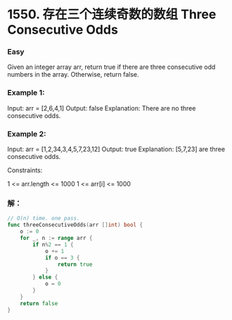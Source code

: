 # 1550. 存在三个连续奇数的数组 Three Consecutive Odds

### Easy

Given an integer array arr, return true if there are three consecutive odd numbers in the array. Otherwise, return false.

### Example 1:

Input: arr = [2,6,4,1]
Output: false
Explanation: There are no three consecutive odds.

### Example 2:

Input: arr = [1,2,34,3,4,5,7,23,12]
Output: true
Explanation: [5,7,23] are three consecutive odds.

Constraints:

1 <= arr.length <= 1000
1 <= arr[i] <= 1000

### 解：

```go
// O(n) time. one pass.
func threeConsecutiveOdds(arr []int) bool {
	o := 0
	for _, n := range arr {
		if n%2 == 1 {
			o += 1
			if o == 3 {
				return true
			}
		} else {
			o = 0
		}
	}
	return false
}
```